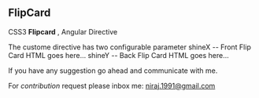## FlipCard
CSS3 **Flipcard** , Angular Directive

The custome directive has two configurable parameter
shineX --  Front Flip Card HTML goes here...
shineY --  Back Flip Card HTML goes here...

If you have any suggestion go ahead and communicate with me.


For *contribution* request please inbox me: [niraj.1991@gmail.com](mailto:niraj.1991@gmail.com)
